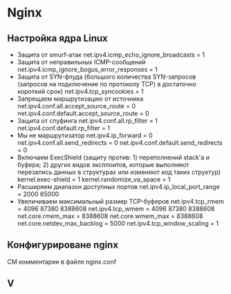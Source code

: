 # Nginx
 
## Настройка ядра Linux
* Защита от smurf-атак
    net.ipv4.icmp_echo_ignore_broadcasts = 1
* Защита от неправильных ICMP-сообщений
    net.ipv4.icmp_ignore_bogus_error_responses = 1
* Защита от SYN-флуда (большого количества SYN-запросов (запросов на подключение по протоколу TCP) в достаточно короткий срок)
    net.ipv4.tcp_syncookies = 1
* Запрещаем маршрутизацию от источника
    net.ipv4.conf.all.accept_source_route = 0
    net.ipv4.conf.default.accept_source_route = 0
* Защита от спуфинга
    net.ipv4.conf.all.rp_filter = 1
    net.ipv4.conf.default.rp_filter = 1
*  Мы не маршрутизатор
    net.ipv4.ip_forward = 0
    net.ipv4.conf.all.send_redirects = 0
    net.ipv4.conf.default.send_redirects = 0
* Включаем ExecShield (защиту против: 1) переполнений stack'а и буфера; 2) других видов эксплоитов, которые выполняют перезапись данных в структурах или изменяют код таких структур)
    kernel.exec-shield = 1
    kernel.randomize_va_space = 1
* Расширяем диапазон доступных портов
    net.ipv4.ip_local_port_range = 2000 65000
* Увеличиваем максимальный размер TCP-буферов
    net.ipv4.tcp_rmem = 4096 87380 8388608
    net.ipv4.tcp_wmem = 4096 87380 8388608
    net.core.rmem_max = 8388608
    net.core.wmem_max = 8388608
    net.core.netdev_max_backlog = 5000
    net.ipv4.tcp_window_scaling = 1

## Конфигурироване nginx
  СМ комментарии в файле nginx.conf

## V
